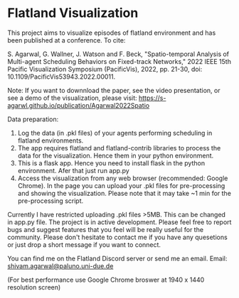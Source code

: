 # Flatland Visualization

This project aims to visualize episodes of flatland environment and has been published at a conference. To cite:

S. Agarwal, G. Wallner, J. Watson and F. Beck, "Spatio-temporal Analysis of Multi-agent Scheduling Behaviors on Fixed-track Networks," 2022 IEEE 15th Pacific Visualization Symposium (PacificVis), 2022, pp. 21-30, doi: 10.1109/PacificVis53943.2022.00011.

Note: If you want to downnload the paper, see the video presentation, or see a demo of the visualization, please visit: https://s-agarwl.github.io/publication/Agarwal2022Spatio

Data preparation:

1. Log the data (in .pkl files) of your agents performing scheduling in flatland environments.
2. The app requires flatland and flatland-contrib libraries to process the data for the visualization. Hence them in your python environment.
3. This is a flask app. Hence you need to install flask in the python environment. Afer that just run app.py
4. Access the visualization from any web browser (recommended: Google Chrome). In the page you can upload your .pkl files for pre-processing and showing the visualization. Please note that it may take ~1 min for the pre-processing script.


Currently I have restricted uploading .pkl files >5MB. This can be changed in app.py file.
The project is in active development. Please feel free to report bugs and suggest features that you feel will be really useful for the community. Please don't hesitate to contact me if you have any quesetions or just drop a short message if you want to connect.

You can find me on the Flatland Discord server or send me an email.
Email: shivam.agarwal@paluno.uni-due.de


(For best performance use Google Chrome broswer at 1940 x 1440 resolution screen)
